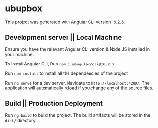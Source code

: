 # ubupbox

This project was generated with [Angular CLI](https://github.com/angular/angular-cli) version 16.2.3.

## Development server || Local Machine

Ensure you have the relevant Angular CLI version & Node JS installed in your machine. 

To install Angular CLI, Run `npm i @angular/cli@16.2.3`

Run `npm install` to install all the dependencies of the project 

Run `ng serve` for a dev server. Navigate to `http://localhost:4200/`. The application will automatically reload if you change any of the source files.

## Build || Production Deployment 

Run `ng build` to build the project. The build artifacts will be stored in the `dist/` directory.
